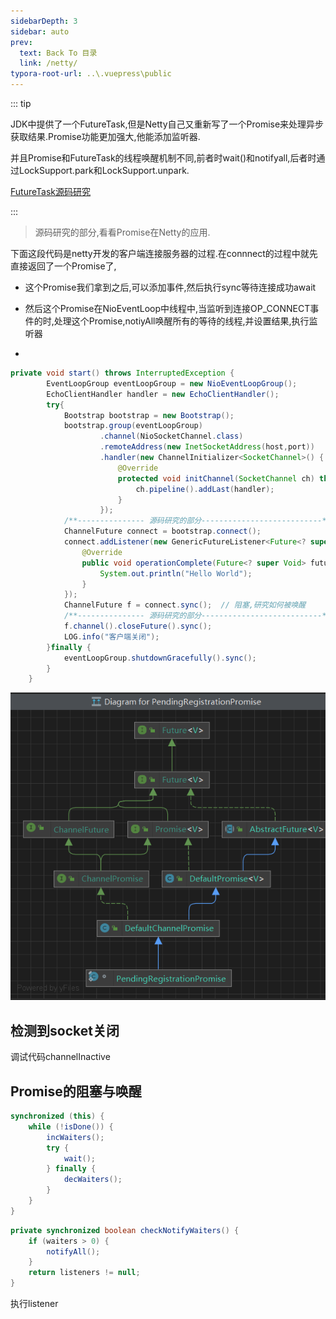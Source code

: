 ```yaml
---
sidebarDepth: 3
sidebar: auto
prev:
  text: Back To 目录
  link: /netty/
typora-root-url: ..\.vuepress\public
---
```






::: tip

JDK中提供了一个FutureTask,但是Netty自己又重新写了一个Promise来处理异步获取结果.Promise功能更加强大,他能添加监听器.

并且Promise和FutureTask的线程唤醒机制不同,前者时wait()和notifyall,后者时通过LockSupport.park和LockSupport.unpark.

[FutureTask源码研究](https://q10viking.github.io/concurrency/57%20Future.html)

:::

> 源码研究的部分,看看Promise在Netty的应用.



下面这段代码是netty开发的客户端连接服务器的过程.在connnect的过程中就先直接返回了一个Promise了,

- 这个Promise我们拿到之后,可以添加事件,然后执行sync等待连接成功await

- 然后这个Promise在NioEventLoop中线程中,当监听到连接OP_CONNECT事件的时,处理这个Promise,notiyAll唤醒所有的等待的线程,并设置结果,执行监听器
- 



```java
private void start() throws InterruptedException {
        EventLoopGroup eventLoopGroup = new NioEventLoopGroup();
        EchoClientHandler handler = new EchoClientHandler();
        try{
            Bootstrap bootstrap = new Bootstrap();
            bootstrap.group(eventLoopGroup)
                    .channel(NioSocketChannel.class)
                    .remoteAddress(new InetSocketAddress(host,port))
                    .handler(new ChannelInitializer<SocketChannel>() {
                        @Override
                        protected void initChannel(SocketChannel ch) throws Exception {
                            ch.pipeline().addLast(handler);
                        }
                    });
            /**--------------- 源码研究的部分---------------------------*/
            ChannelFuture connect = bootstrap.connect();
            connect.addListener(new GenericFutureListener<Future<? super Void>>() {
                @Override
                public void operationComplete(Future<? super Void> future) throws Exception {
                    System.out.println("Hello World");
                }
            });
            ChannelFuture f = connect.sync();  // 阻塞,研究如何被唤醒
            /**--------------- 源码研究的部分---------------------------*/
            f.channel().closeFuture().sync();
            LOG.info("客户端关闭");
        }finally {
            eventLoopGroup.shutdownGracefully().sync();
        }
    }
```



![image-20230412124136650](/images/netty/image-20230412124136650.png)



## 检测到socket关闭

调试代码channelInactive









## Promise的阻塞与唤醒

```java
synchronized (this) {
    while (!isDone()) {
        incWaiters();
        try {
            wait();
        } finally {
            decWaiters();
        }
    }
}
```



```java
private synchronized boolean checkNotifyWaiters() {
    if (waiters > 0) {
        notifyAll();
    }
    return listeners != null;
}
```

执行listener




